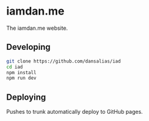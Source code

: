# iamdan.me
The iamdan.me website.

## Developing
```bash
git clone https://github.com/dansalias/iad
cd iad
npm install
npm run dev
```

## Deploying
Pushes to trunk automatically deploy to GitHub pages.
